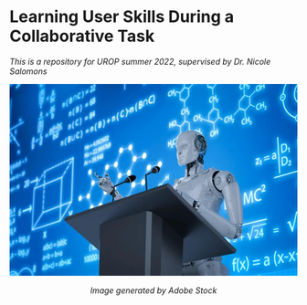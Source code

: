 # Learning User Skills During a Collaborative Task

*This is a repository for UROP summer 2022, supervised by Dr. Nicole Salomons*

<p align="center">
<img src="AdobeStock_206783935-1200x800.webp" width="600">
</p>
<p align="center">
<em>Image generated by  Adobe Stock</em>
</p>